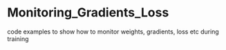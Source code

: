 # Monitoring_Gradients_Loss

code examples to show how to monitor weights, gradients, loss etc during training 
